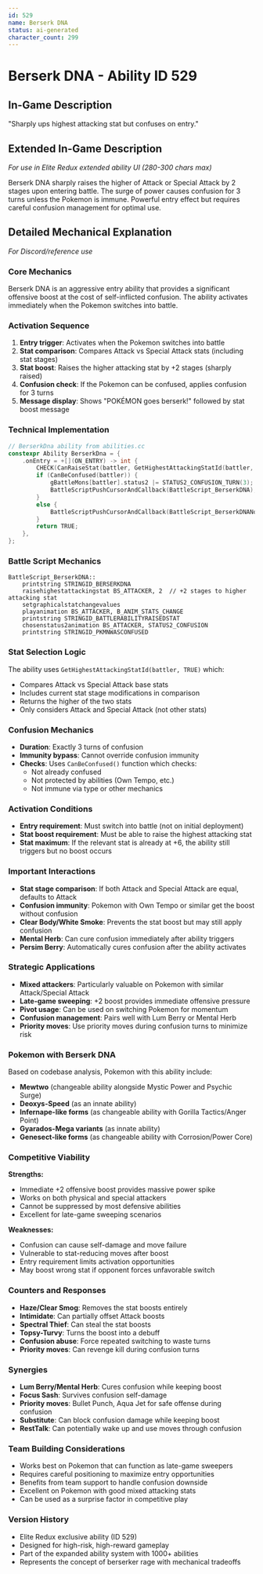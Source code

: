 ```yaml
---
id: 529
name: Berserk DNA
status: ai-generated
character_count: 299
---
```


# Berserk DNA - Ability ID 529

## In-Game Description
"Sharply ups highest attacking stat but confuses on entry."

## Extended In-Game Description
*For use in Elite Redux extended ability UI (280-300 chars max)*

Berserk DNA sharply raises the higher of Attack or Special Attack by 2 stages upon entering battle. The surge of power causes confusion for 3 turns unless the Pokemon is immune. Powerful entry effect but requires careful confusion management for optimal use.

## Detailed Mechanical Explanation
*For Discord/reference use*

### Core Mechanics
Berserk DNA is an aggressive entry ability that provides a significant offensive boost at the cost of self-inflicted confusion. The ability activates immediately when the Pokemon switches into battle.

### Activation Sequence
1. **Entry trigger**: Activates when the Pokemon switches into battle
2. **Stat comparison**: Compares Attack vs Special Attack stats (including stat stages)
3. **Stat boost**: Raises the higher attacking stat by +2 stages (sharply raised)
4. **Confusion check**: If the Pokemon can be confused, applies confusion for 3 turns
5. **Message display**: Shows "POKÉMON goes berserk!" followed by stat boost message

### Technical Implementation
```c
// BerserkDna ability from abilities.cc
constexpr Ability BerserkDna = {
    .onEntry = +[](ON_ENTRY) -> int {
        CHECK(CanRaiseStat(battler, GetHighestAttackingStatId(battler, TRUE)))
        if (CanBeConfused(battler)) {
            gBattleMons[battler].status2 |= STATUS2_CONFUSION_TURN(3);
            BattleScriptPushCursorAndCallback(BattleScript_BerserkDNA);
        }
        else {
            BattleScriptPushCursorAndCallback(BattleScript_BerserkDNANoConfusion);
        }
        return TRUE;
    },
};
```

### Battle Script Mechanics
```assembly
BattleScript_BerserkDNA::
    printstring STRINGID_BERSERKDNA
    raisehighestattackingstat BS_ATTACKER, 2  // +2 stages to higher attacking stat
    setgraphicalstatchangevalues
    playanimation BS_ATTACKER, B_ANIM_STATS_CHANGE
    printstring STRINGID_BATTLERABILITYRAISEDSTAT
    chosenstatus2animation BS_ATTACKER, STATUS2_CONFUSION
    printstring STRINGID_PKMNWASCONFUSED
```

### Stat Selection Logic
The ability uses `GetHighestAttackingStatId(battler, TRUE)` which:
- Compares Attack vs Special Attack base stats
- Includes current stat stage modifications in comparison
- Returns the higher of the two stats
- Only considers Attack and Special Attack (not other stats)

### Confusion Mechanics
- **Duration**: Exactly 3 turns of confusion
- **Immunity bypass**: Cannot override confusion immunity
- **Checks**: Uses `CanBeConfused()` function which checks:
  - Not already confused
  - Not protected by abilities (Own Tempo, etc.)
  - Not immune via type or other mechanics

### Activation Conditions
- **Entry requirement**: Must switch into battle (not on initial deployment)
- **Stat boost requirement**: Must be able to raise the highest attacking stat
- **Stat maximum**: If the relevant stat is already at +6, the ability still triggers but no boost occurs

### Important Interactions
- **Stat stage comparison**: If both Attack and Special Attack are equal, defaults to Attack
- **Confusion immunity**: Pokemon with Own Tempo or similar get the boost without confusion
- **Clear Body/White Smoke**: Prevents the stat boost but may still apply confusion
- **Mental Herb**: Can cure confusion immediately after ability triggers
- **Persim Berry**: Automatically cures confusion after the ability activates

### Strategic Applications
- **Mixed attackers**: Particularly valuable on Pokemon with similar Attack/Special Attack
- **Late-game sweeping**: +2 boost provides immediate offensive pressure
- **Pivot usage**: Can be used on switching Pokemon for momentum
- **Confusion management**: Pairs well with Lum Berry or Mental Herb
- **Priority moves**: Use priority moves during confusion turns to minimize risk

### Pokemon with Berserk DNA
Based on codebase analysis, Pokemon with this ability include:
- **Mewtwo** (changeable ability alongside Mystic Power and Psychic Surge)
- **Deoxys-Speed** (as an innate ability)
- **Infernape-like forms** (as changeable ability with Gorilla Tactics/Anger Point)
- **Gyarados-Mega variants** (as innate ability)
- **Genesect-like forms** (as changeable ability with Corrosion/Power Core)

### Competitive Viability
**Strengths:**
- Immediate +2 offensive boost provides massive power spike
- Works on both physical and special attackers
- Cannot be suppressed by most defensive abilities
- Excellent for late-game sweeping scenarios

**Weaknesses:**
- Confusion can cause self-damage and move failure
- Vulnerable to stat-reducing moves after boost
- Entry requirement limits activation opportunities
- May boost wrong stat if opponent forces unfavorable switch

### Counters and Responses
- **Haze/Clear Smog**: Removes the stat boosts entirely
- **Intimidate**: Can partially offset Attack boosts
- **Spectral Thief**: Can steal the stat boosts
- **Topsy-Turvy**: Turns the boost into a debuff
- **Confusion abuse**: Force repeated switching to waste turns
- **Priority moves**: Can revenge kill during confusion turns

### Synergies
- **Lum Berry/Mental Herb**: Cures confusion while keeping boost
- **Focus Sash**: Survives confusion self-damage
- **Priority moves**: Bullet Punch, Aqua Jet for safe offense during confusion
- **Substitute**: Can block confusion damage while keeping boost
- **RestTalk**: Can potentially wake up and use moves through confusion

### Team Building Considerations
- Works best on Pokemon that can function as late-game sweepers
- Requires careful positioning to maximize entry opportunities
- Benefits from team support to handle confusion downside
- Excellent on Pokemon with good mixed attacking stats
- Can be used as a surprise factor in competitive play

### Version History
- Elite Redux exclusive ability (ID 529)
- Designed for high-risk, high-reward gameplay
- Part of the expanded ability system with 1000+ abilities
- Represents the concept of berserker rage with mechanical tradeoffs